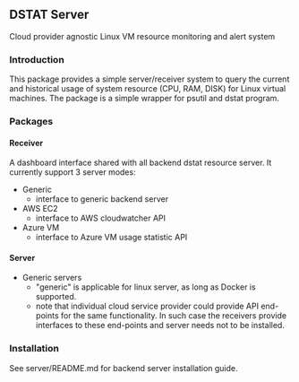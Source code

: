 ## DSTAT Server
Cloud provider agnostic Linux VM resource monitoring and alert system

### Introduction
This package provides a simple server/receiver system to query the current and historical usage of system resource (CPU, RAM, DISK) for Linux virtual machines. The  package is a simple wrapper for psutil and dstat program.

### Packages
#### Receiver
A dashboard interface shared with all backend dstat resource server. It currently support 3 server modes:

 * Generic
     * interface to generic backend server
 * AWS EC2
     * interface to AWS cloudwatcher API
 * Azure VM
     * interface to Azure VM usage statistic API
#### Server
 * Generic servers
     * "generic" is applicable for linux server, as long as Docker is supported.
     * note that individual cloud service provider could provide API end-points for the same functionality. In such case the receivers provide interfaces to these end-points and server needs not to be installed.

### Installation
See server/README.md for backend server installation guide.
